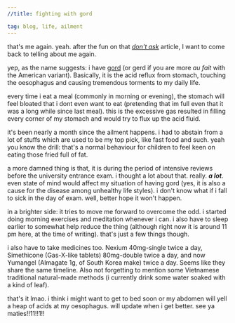 ```yaml
---
//title: fighting with gord

tag: blog, life, ailment 
---
```


that's me again. yeah. after the fun on that [*don't ask*](/dontask/) article, I want to come back to telling about me again.

yep, as the name suggests: i have [gord](https://en.wikipedia.org/wiki/Gastroesophageal_reflux_disease) (or gerd if you are more *au fait* with the American variant). Basically, it is the acid reflux from stomach, touching the oesophagus and causing tremendous torments to my daily life.

every time i eat a meal (commonly in morning or evening), the stomach will feel bloated that i dont even want to eat (pretending that im full even that it was a long while since last meal). this is the excessive gas resulted in filling every corner of my stomach and would try to flux up the acid fluid.

it's been nearly a month since the ailment happens. i had to abstain from a lot of stuffs which are used to be my top pick, like fast food and such. yeah you know the drill: that's a normal behaviour for children to feel keen on eating those fried full of fat.

a more damned thing is that, it is during the period of intensive reviews before the university entrance exam. i thought a lot about that. really. ***a lot***. even state of mind would affect my situation of having gord (yes, it is also a cause for the disease among unhealthy life styles). i don't know what if i fall to sick in the day of exam. well, better hope it won't happen. 

in a brighter side: it tries to move me forward to overcome the odd. i started doing morning exercises and meditation whenever i can. i also have to sleep earlier to somewhat help reduce the thing (although right now it is around 11 pm here, at the time of writing). that's just a few things though. 

i also have to take medicines too. Nexium 40mg-single twice a day, Simethicone (Gas-X-like tablets) 80mg-double twice a day, and now Yumangel (Almagate 1g, of South Korea make) twice a day. Seems like they share the same timeline. Also not forgetting to mention some Vietnamese traditional natural-made methods (i currently drink some water soaked with a kind of leaf).

that's it lmao. i think i might want to get to bed soon or my abdomen will yell a heap of acids at my oesophagus. will update when i get better. see ya maties!!11!!1!!
